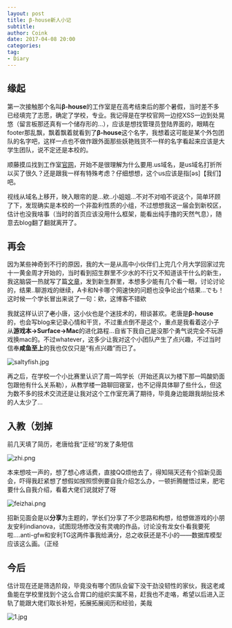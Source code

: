 ```yaml
---
layout: post
title: β-house新人小记
subtitle: 
author: Coink
date: 2017-04-08 20:00
categories: 
tag:
- Diary
---
```


## 缘起

第一次接触那个名叫**β-house**的工作室是在高考结束后的那个暑假，当时差不多已经填完了志愿，确定了学校，专业。我记得是在学校官网一边挖XSS一边到处晃悠（留言板那还真有一个储存形的...），应该是想找管理员登陆界面的，眼睛在footer那乱飘，飘着飘着就看到了**β-house**这个名字，我想着这可能是某个外包团队的名字吧，这样一点也不做作跟外面那些妖艳贱货不一样的名字看起来应该是大学生团队，说不定还是本校的。

顺藤摸瓜找到工作室[官网](www.betahouse.us)，开始不是很理解为什么要用.us域名，是us域名打折所以买了很久？还是跟我一样有特殊考虑？仔细想想，这个us应该是指[əs]【我们】吧。

视线从域名上移开，映入眼帘的是...欸..小姐姐...不对不对咱不说这个，简单环顾了下，发现确实是本校的一个非盈利性质的小组，不过想想我这一届会到新校区，估计也没我啥事（当时的首页应该没用什么框架，能看出纯手撸的天然气息），随意去blog翻了翻就离开了。

## 再会

因为某些神奇到不行的原因，我的大一是从高中小伙伴们上完几个月大学回家过完十一黄金周才开始的，当时看到招生群里不少水的不行又不知道该干什么的新生，我这脑袋一热就写了篇[文章](http://coink.wang/how-to-gaoshi-while-studying-computer-science.html)，发到新生群里，本想多少能有几个看一眼，讨论讨论的，结果..聊游戏的继续，A卡和N卡哪个网速快的问题也没争论出个结果...でも！这时候一个学长冒出来说了一句：欸，这博客不错欸

我就这样认识了<del>老</del>小唐，这小伙也是个迷技术的，相谈甚欢。老唐是**β-house**的，也会写blog来记录心情和干货，不过重点倒不是这个，重点是我看着这小子从**游戏本->Surface->Mac**的进化路程...自省下我自己是没那个勇气说完全不玩游戏换mac的。不过whatever，这多少让我对这个小团队产生了点兴趣，不过当时信奉**咸鱼至上**的我也仅仅只是“有点兴趣”而已了。

![saltyfish.jpg](https://ooo.0o0.ooo/2017/04/11/58ecb461162a8.jpg)

再之后，在学校一个小比赛里认识了周一鸣学长（开始还真以为楼下那一鸣酸奶面包跟他有什么关系勒），从教学楼一路聊回寝室，也不记得具体聊了些什么，但这为数不多的技术交流还是让我对这个工作室充满了期待，毕竟身边能跟我胡扯技术的人太少了...

## 入教（划掉

前几天填了简历，老唐给我“正经”的发了条短信

![zhi.png](https://ooo.0o0.ooo/2017/04/11/58ecbb4d56e54.png)



本来想吱一声的，想了想心疼话费，直接QQ烦他去了，得知隔天还有个招新见面会，吓得我赶紧想了想假如按照惯例要自我介绍怎么办，一顿折腾醒悟过来，肥宅要什么自我介绍，看着大佬们说就好了呀

![feizhai.png](https://ooo.0o0.ooo/2017/04/11/58ecbc0edc5d0.png)

招新见面会是以**分享**为主题的，学长们分享了不少思路和构想，给想做游戏的小朋友安利indianova，试图现场修改没有灵魂的作品，讨论没有龙女仆看我要死啦....anti-gfw和安利TG这两件事我给满分，总之收获还是不小的——数据库模型应该这么画。（正经

## 今后

估计现在还是筛选阶段，毕竟没有哪个团队会留下没干劲没韧性的家伙，我这老咸鱼能在学校里找到个这么合胃口的组织实属不易，赶我也不走咯，希望以后进入正轨了能跟大佬们取长补短，拓展拓展阅历和经验，美哉

![1.jpg](https://ooo.0o0.ooo/2017/04/11/58ecbf58a0b6e.jpg)


